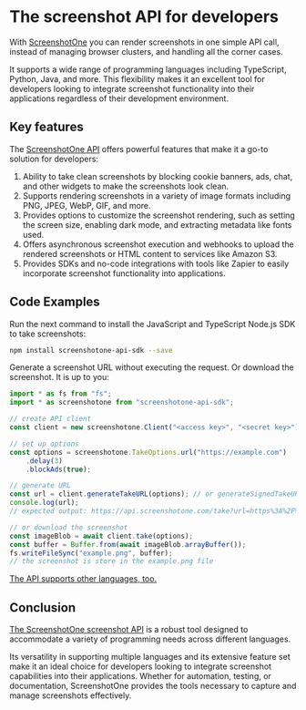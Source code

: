 # The screenshot API for developers

With [ScreenshotOne](https://screenshotone.com/) you can render screenshots in one simple API call, instead of managing browser clusters, and handling all the corner cases.

It supports a wide range of programming languages including TypeScript, Python, Java, and more. This flexibility makes it an excellent tool for developers looking to integrate screenshot functionality into their applications regardless of their development environment. 

## Key features 

The [ScreenshotOne API](https://screenshotone.com/) offers powerful features that make it a go-to solution for developers:

1. Ability to take clean screenshots by blocking cookie banners, ads, chat, and other widgets to make the screenshots look clean.
2. Supports rendering screenshots in a variety of image formats including PNG, JPEG, WebP, GIF, and more.
3. Provides options to customize the screenshot rendering, such as setting the screen size, enabling dark mode, and extracting metadata like fonts used.
4. Offers asynchronous screenshot execution and webhooks to upload the rendered screenshots or HTML content to services like Amazon S3.
5. Provides SDKs and no-code integrations with tools like Zapier to easily incorporate screenshot functionality into applications.

## Code Examples 

Run the next command to install the JavaScript and TypeScript Node.js SDK to take screenshots:

```bash
npm install screenshotone-api-sdk --save
```

Generate a screenshot URL without executing the request. Or download the screenshot. It is up to you:

```javascript
import * as fs from "fs";
import * as screenshotone from "screenshotone-api-sdk";

// create API client
const client = new screenshotone.Client("<access key>", "<secret key>");

// set up options
const options = screenshotone.TakeOptions.url("https://example.com")
    .delay(3)
    .blockAds(true);

// generate URL
const url = client.generateTakeURL(options); // or generateSignedTakeURL(options) for signed URLs
console.log(url);
// expected output: https://api.screenshotone.com/take?url=https%3A%2F%2Fexample.com&delay=3&block_ads=true&access_key=%3Caccess+key%3E

// or download the screenshot
const imageBlob = await client.take(options);
const buffer = Buffer.from(await imageBlob.arrayBuffer());
fs.writeFileSync("example.png", buffer);
// the screenshot is store in the example.png file
```

[The API supports other languages, too.](https://screenshotone.com/docs/code-examples/)

## Conclusion

[The ScreenshotOne screenshot API](https://screenshotone.com/) is a robust tool designed to accommodate a variety of programming needs across different languages. 

Its versatility in supporting multiple languages and its extensive feature set make it an ideal choice for developers looking to integrate screenshot capabilities into their applications. Whether for automation, testing, or documentation, ScreenshotOne provides the tools necessary to capture and manage screenshots effectively.
